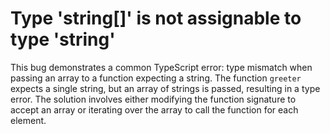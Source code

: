 # Type 'string[]' is not assignable to type 'string'
This bug demonstrates a common TypeScript error: type mismatch when passing an array to a function expecting a string. The function `greeter` expects a single string, but an array of strings is passed, resulting in a type error.  The solution involves either modifying the function signature to accept an array or iterating over the array to call the function for each element. 